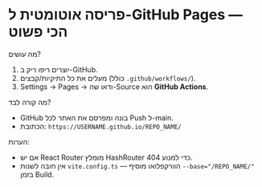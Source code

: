 # פריסה אוטומטית ל-GitHub Pages — הכי פשוט

מה עושים?
1) יוצרים ריפו ריק ב-GitHub.
2) מעלים את כל התיקיות/קבצים (כולל `.github/workflows/`).
3) Settings → Pages → ודאו שה-Source הוא **GitHub Actions**.

מה קורה לבד?
- GitHub בונה ומפרסם את האתר לכל Push ל-main.
- הכתובת: `https://USERNAME.github.io/REPO_NAME/`

הערות:
- אם יש React Router מומלץ HashRouter כדי למנוע 404.
- אין חובה לשנות `vite.config.ts` — הוורקפלואו מוסיף `--base="/REPO_NAME/"` בזמן Build.